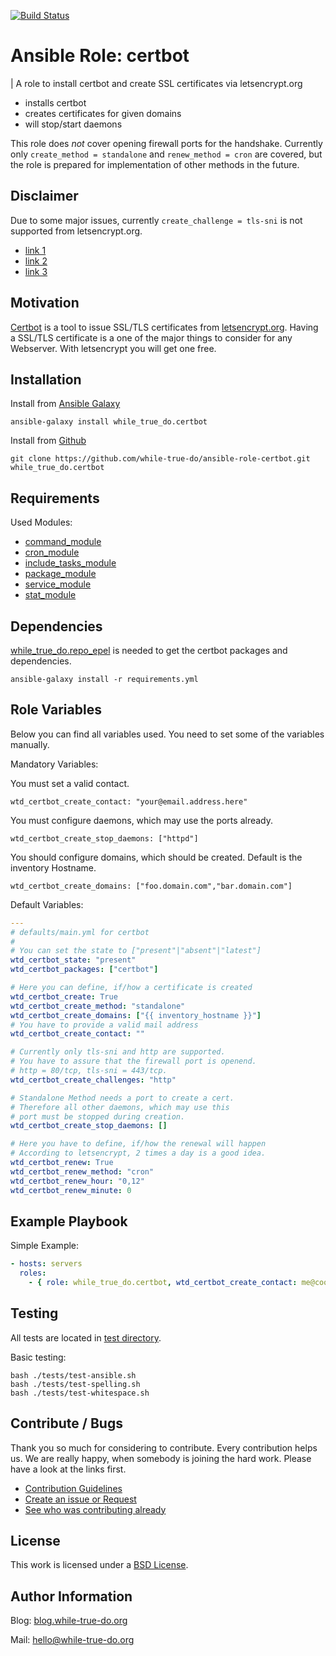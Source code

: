 [![Build Status](https://travis-ci.org/while-true-do/ansible-role-certbot.svg?branch=master)](https://travis-ci.org/while-true-do/ansible-role-certbot)

# Ansible Role: certbot
| A role to install certbot and create SSL certificates via letsencrypt.org

- installs certbot
- creates certificates for given domains
- will stop/start daemons

This role does _not_ cover opening firewall ports for the handshake. Currently only  `create_method = standalone` and `renew_method = cron` are covered, but the role is prepared for implementation of other methods in the future.

## Disclaimer

Due to some major issues, currently `create_challenge = tls-sni` is not supported from letsencrypt.org.

- [link 1](https://community.letsencrypt.org/t/2018-01-09-issue-with-tls-sni-01-and-shared-hosting-infrastructure/49996)
- [link 2](https://community.letsencrypt.org/t/2018-01-11-update-regarding-acme-tls-sni-and-shared-hosting-infrastructure/50188)
- [link 3](https://news.ycombinator.com/item?id=16112237)

## Motivation

[Certbot](https://certbot.eff.org/) is a tool to issue SSL/TLS certificates from [letsencrypt.org](https://letsencrypt.org/). Having a SSL/TLS certificate is a one of the major things to consider for any Webserver. With letsencrypt you will get one free.

## Installation

Install from [Ansible Galaxy](https://galaxy.ansible.com/while_true_do/certbot)

```
ansible-galaxy install while_true_do.certbot
```

Install from [Github](https://github.com/while-true-do/ansible-role-certbot)

```
git clone https://github.com/while-true-do/ansible-role-certbot.git while_true_do.certbot
```

## Requirements

Used Modules:

-  [command_module](https://docs.ansible.com/ansible/latest/modules/command_module.html)
-  [cron_module](https://docs.ansible.com/ansible/latest/modules/cron_module.html)
-  [include_tasks_module](https://docs.ansible.com/ansible/latest/modules/include_tasks_module.html)
-  [package_module](https://docs.ansible.com/ansible/latest/modules/package_module.html)
-  [service_module](https://docs.ansible.com/ansible/latest/modules/service_module.html)
-  [stat_module](https://docs.ansible.com/ansible/latest/modules/stat_module.html)

## Dependencies

[while_true_do.repo_epel](https://galaxy.ansible.com/while_true_do/repo_epel/) is needed to get the certbot packages and dependencies.

```
ansible-galaxy install -r requirements.yml
```

## Role Variables

Below you can find all variables used. You need to set some of the variables manually.

Mandatory Variables:

You must set a valid contact.
```
wtd_certbot_create_contact: "your@email.address.here"
```
You must configure daemons, which may use the ports already.
```
wtd_certbot_create_stop_daemons: ["httpd"]
```
You should configure domains, which should be created. Default is the inventory Hostname.
```
wtd_certbot_create_domains: ["foo.domain.com","bar.domain.com"]
```

Default Variables:

```yaml
---
# defaults/main.yml for certbot
#
# You can set the state to ["present"|"absent"|"latest"]
wtd_certbot_state: "present"
wtd_certbot_packages: ["certbot"]

# Here you can define, if/how a certificate is created
wtd_certbot_create: True
wtd_certbot_create_method: "standalone"
wtd_certbot_create_domains: ["{{ inventory_hostname }}"]
# You have to provide a valid mail address
wtd_certbot_create_contact: ""

# Currently only tls-sni and http are supported.
# You have to assure that the firewall port is openend.
# http = 80/tcp, tls-sni = 443/tcp.
wtd_certbot_create_challenges: "http"

# Standalone Method needs a port to create a cert.
# Therefore all other daemons, which may use this
# port must be stopped during creation.
wtd_certbot_create_stop_daemons: []

# Here you have to define, if/how the renewal will happen
# According to letsencrypt, 2 times a day is a good idea.
wtd_certbot_renew: True
wtd_certbot_renew_method: "cron"
wtd_certbot_renew_hour: "0,12"
wtd_certbot_renew_minute: 0
```

## Example Playbook

Simple Example:

```yaml
- hosts: servers
  roles:
    - { role: while_true_do.certbot, wtd_certbot_create_contact: me@cool.org }
```

## Testing

All tests are located in [test directory](./tests/).

Basic testing:

```
bash ./tests/test-ansible.sh
bash ./tests/test-spelling.sh
bash ./tests/test-whitespace.sh
```

## Contribute / Bugs

Thank you so much for considering to contribute. Every contribution helps us.
We are really happy, when somebody is joining the hard work. Please have a look
at the links first.

-   [Contribution Guidelines](./docs/CONTRIBUTING.md)
-   [Create an issue or Request](https://github.com/while-true-do/ansible-role-certbot/issues)
-   [See who was contributing already](https://github.com/while-true-do/ansible-role-certbot/graphs/contributors)

## License

This work is licensed under a [BSD License](https://opensource.org/licenses/BSD-3-Clause).

## Author Information

Blog: [blog.while-true-do.org](https://blog.while-true-do.org)

Mail: [hello@while-true-do.org](mailto:hello@while-true-do.org)
